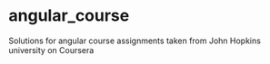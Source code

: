 # angular_course
Solutions for angular course assignments taken from John Hopkins university on Coursera
